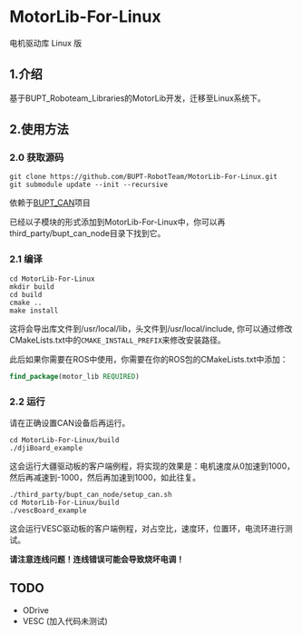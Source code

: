 # MotorLib-For-Linux

电机驱动库 Linux 版

## 1.介绍

基于BUPT_Roboteam_Libraries的MotorLib开发，迁移至Linux系统下。

## 2.使用方法

### 2.0 获取源码

```shell
git clone https://github.com/BUPT-RobotTeam/MotorLib-For-Linux.git
git submodule update --init --recursive
```

依赖于[BUPT_CAN](https://github.com/nanjo712/bupt_can_node)项目

已经以子模块的形式添加到MotorLib-For-Linux中，你可以再third_party/bupt_can_node目录下找到它。

### 2.1 编译

```shell
cd MotorLib-For-Linux
mkdir build
cd build
cmake ..
make install
```

这将会导出库文件到/usr/local/lib，头文件到/usr/local/include, 你可以通过修改CMakeLists.txt中的`CMAKE_INSTALL_PREFIX`来修改安装路径。

此后如果你需要在ROS中使用，你需要在你的ROS包的CMakeLists.txt中添加：

```cmake
find_package(motor_lib REQUIRED)
```

### 2.2 运行

请在正确设置CAN设备后再运行。

```shell
cd MotorLib-For-Linux/build
./djiBoard_example
```

这会运行大疆驱动板的客户端例程，将实现的效果是：电机速度从0加速到1000，然后再减速到-1000，然后再加速到1000，如此往复。

```shell
./third_party/bupt_can_node/setup_can.sh
cd MotorLib-For-Linux/build
./vescBoard_example
```

这会运行VESC驱动板的客户端例程，对占空比，速度环，位置环，电流环进行测试。

**请注意连线问题！连线错误可能会导致烧坏电调！**

## TODO

- ODrive
- VESC (加入代码未测试)
